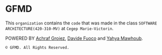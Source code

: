 # GFMD 

This `organization` contains the `code` that was made in the class `SOFTWARE ARCHITECTURE(420-310-MV)` at `Cegep Marie-Victorin`.

POWERED BY [Achraf Groiez](https://github.com/AchrafGroiez), [Davide Fuoco](https://github.com/DF195) and [Yahya Mawhoub](https://github.com/yahyamaw311).

```
© GFMD. All Rights Reserved.
```
